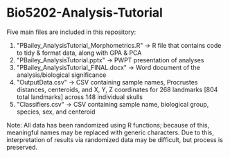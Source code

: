 # Bio5202-Analysis-Tutorial

Five main files are included in this repository:
  1. "PBailey_AnalysisTutorial_Morphometrics.R" -> R file that contains code to tidy & format data, along with GPA & PCA
  2. "PBailey_AnalysisTutorial.pptx" -> PWPT presentation of analyses
  3. "PBailey_AnalysisTutorial_FINAL.docx" -> Word document of the analysis/biological significance
  4. "OutputData.csv" -> CSV containing sample names, Procrustes distances, centeroids, and X, Y, Z coordinates for 268 landmarks [804 total landmarks] across 148 individual skulls
  5. "Classifiers.csv" -> CSV containing sample name, biological group, species, sex, and centeroid

Note: All data has been randomized using R functions; because of this, meaningful names may be replaced with generic characters. Due to this, interpretation of results via randomized data may be difficult, but process is preserved.

